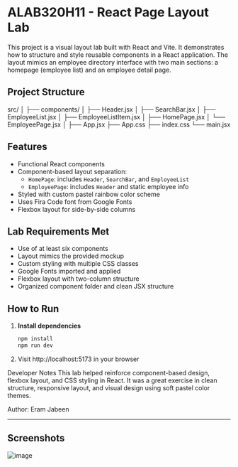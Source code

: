 # ALAB320H11 - React Page Layout Lab

This project is a visual layout lab built with React and Vite. It demonstrates how to structure and style reusable components in a React application. The layout mimics an employee directory interface with two main sections: a homepage (employee list) and an employee detail page.

## Project Structure

src/ │ ├── components/ │ ├── Header.jsx │ ├── SearchBar.jsx │ ├── EmployeeList.jsx │ ├── EmployeeListItem.jsx │ ├── HomePage.jsx │ └── EmployeePage.jsx │ ├── App.jsx ├── App.css ├── index.css └── main.jsx


## Features

- Functional React components
- Component-based layout separation:
  - `HomePage`: includes `Header`, `SearchBar`, and `EmployeeList`
  - `EmployeePage`: includes `Header` and static employee info
- Styled with custom pastel rainbow color scheme
- Uses Fira Code font from Google Fonts
- Flexbox layout for side-by-side columns

## Lab Requirements Met

- Use of at least six components
- Layout mimics the provided mockup
- Custom styling with multiple CSS classes
- Google Fonts imported and applied
- Flexbox layout with two-column structure
- Organized component folder and clean JSX structure

## How to Run
1. **Install dependencies**

   ```bash
   npm install
   npm run dev

2. Visit http://localhost:5173 in your browser

Developer Notes
This lab helped reinforce component-based design, flexbox layout, and CSS styling in React. It was a great exercise in clean structure, responsive layout, and visual design using soft pastel color themes.

Author: Eram Jabeen


---
## Screenshots 
![image](https://github.com/user-attachments/assets/157a2df3-f5ef-43ac-ac35-88a6fb06bd4e)


